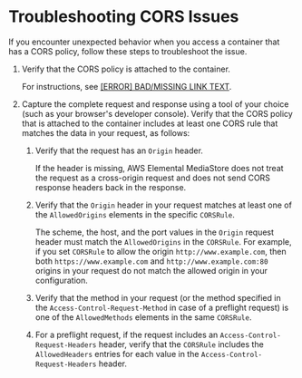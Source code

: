 # Troubleshooting CORS Issues<a name="cors-policy-troubleshooting"></a>

If you encounter unexpected behavior when you access a container that has a CORS policy, follow these steps to troubleshoot the issue\.

1. Verify that the CORS policy is attached to the container\.

   For instructions, see [[ERROR] BAD/MISSING LINK TEXT](cors-policy-viewing.md)\.

1. Capture the complete request and response using a tool of your choice \(such as your browser's developer console\)\. Verify that the CORS policy that is attached to the container includes at least one CORS rule that matches the data in your request, as follows:

   1. Verify that the request has an `Origin` header\.

      If the header is missing, AWS Elemental MediaStore does not treat the request as a cross\-origin request and does not send CORS response headers back in the response\.

   1. Verify that the `Origin` header in your request matches at least one of the `AllowedOrigins` elements in the specific `CORSRule`\.

      The scheme, the host, and the port values in the `Origin` request header must match the `AllowedOrigins` in the `CORSRule`\. For example, if you set `CORSRule` to allow the origin `http://www.example.com`, then both `https://www.example.com` and `http://www.example.com:80` origins in your request do not match the allowed origin in your configuration\.

   1. Verify that the method in your request \(or the method specified in the `Access-Control-Request-Method` in case of a preflight request\) is one of the `AllowedMethods` elements in the same `CORSRule`\.

   1. For a preflight request, if the request includes an `Access-Control-Request-Headers` header, verify that the `CORSRule` includes the `AllowedHeaders` entries for each value in the `Access-Control-Request-Headers` header\.